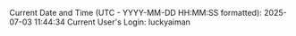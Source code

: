 Current Date and Time (UTC - YYYY-MM-DD HH:MM:SS formatted): 2025-07-03 11:44:34
Current User's Login: luckyaiman
